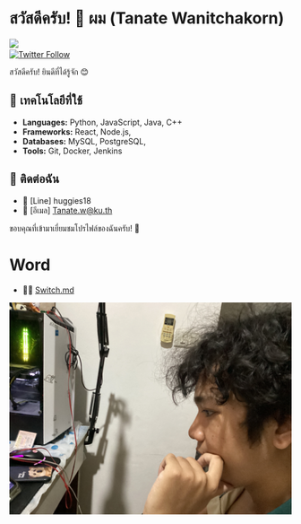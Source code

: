 # สวัสดีครับ! 👋 ผม **(Tanate Wanitchakorn)**

![](https://img.shields.io/github/followers/chatgpt-user?style=social)  
[![Twitter Follow](https://img.shields.io/twitter/follow/ChatGPT_User?label=Follow&style=social)](https://twitter.com/ChatGPT_User)


สวัสดีครับ! ยินดีที่ได้รู้จัก 😊


## 🔧 เทคโนโลยีที่ใช้
- **Languages:** Python, JavaScript, Java, C++
- **Frameworks:** React, Node.js, 
- **Databases:** MySQL, PostgreSQL, 
- **Tools:** Git, Docker, Jenkins


## 📣 ติดต่อฉัน
- 💼 [Line] huggies18
- 📧 [อีเมล] Tanate.w@ku.th

ขอบคุณที่เข้ามาเยี่ยมชมโปรไฟล์ของฉันครับ! 🚀

# Word

- ✍🏻 [Switch.md](Switch.md)


![Me](Picture/IMG_1686.jpeg)
